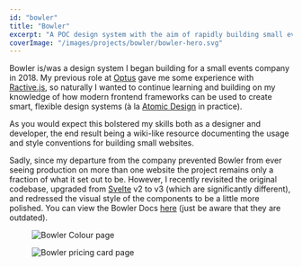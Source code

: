 ```yaml
---
id: "bowler"
title: "Bowler"
excerpt: "A POC design system with the aim of rapidly building small event websites. Built using Svelte components."
coverImage: "/images/projects/bowler/bowler-hero.svg"
---
```


Bowler is/was a design system I began building for a small events company in 2018. My previous role at <a href='https://www.optus.com.au/' target='_blank'>Optus</a> gave me some experience with <a href='https://ractive.js.org/' target='_blank'>Ractive.js</a>, so naturally I wanted to continue learning and building on my knowledge of how modern frontend frameworks can be used to create smart, flexible design systems (à la <a href='http://bradfrost.com/blog/post/atomic-web-design/' target='_blank'>Atomic Design</a> in practice).

As you would expect this bolstered my skills both as a designer and developer, the end result being a wiki-like resource documenting the usage and style conventions for building small websites.

Sadly, since my departure from the company prevented Bowler from ever seeing production on more than one website the project remains only a fraction of what it set out to be. However, I recently revisited the original codebase, upgraded from <a href='https://svelte.dev/' target='_blank'>Svelte</a> v2 to v3 (which are significantly different), and redressed the visual style of the components to be a little more polished. You can view the Bowler Docs <a href='https://bowler-docs.simonlayfield.now.sh/' target='_blank'>here</a> (just be aware that they are outdated).

<figure><img src='/images/projects/bowler/bowler-page.jpg' alt='Bowler Colour page'></figure>
<figure><img src='/images/projects/bowler/bowler-page-002.png' alt='Bowler pricing card page'></figure>
